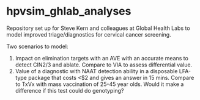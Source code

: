 # hpvsim_ghlab_analyses

Repository set up for Steve Kern and colleagues at Global Health Labs to model improved triage/diagnostics for cervical cancer screening.

Two scenarios to model:
1. Impact on elimination targets with an AVE with an accurate means to detect CIN2/3 and ablate. Compare to VIA to assess differential value.
2. Value of a diagnostic with NAAT detection ability in a disposable LFA-type package that costs <$2 and gives an answer in 15 mins. Compare to TxVx with mass vaccination of 25-45 year olds. Would it make a difference if this test could do genotyping?